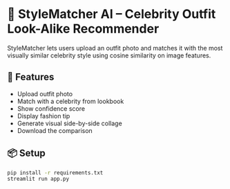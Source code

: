 # 👠 StyleMatcher AI – Celebrity Outfit Look-Alike Recommender

StyleMatcher lets users upload an outfit photo and matches it with the most visually similar celebrity style using cosine similarity on image features.

## 🧠 Features
- Upload outfit photo
- Match with a celebrity from lookbook
- Show confidence score
- Display fashion tip
- Generate visual side-by-side collage
- Download the comparison

## 📦 Setup
```bash
pip install -r requirements.txt
streamlit run app.py
